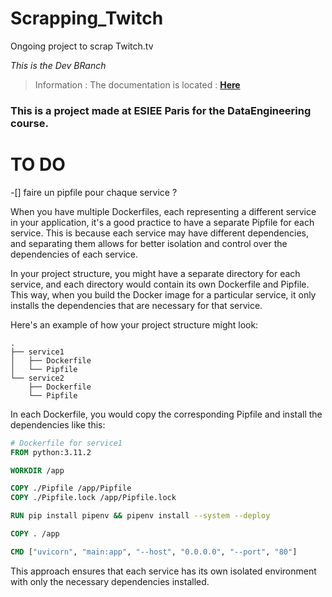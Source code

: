 # Scrapping_Twitch
Ongoing project to scrap Twitch.tv

*This is the Dev BRanch*

> Information :
The documentation is located : **[Here](htts://github.com/Scraping_Twitch)**

### This is a project made at **ESIEE Paris** for the **DataEngineering** course.

# TO DO 
-[] faire un pipfile pour chaque service ?

When you have multiple Dockerfiles, each representing a different service in your application, it's a good practice to have a separate Pipfile for each service. This is because each service may have different dependencies, and separating them allows for better isolation and control over the dependencies of each service.

In your project structure, you might have a separate directory for each service, and each directory would contain its own Dockerfile and Pipfile. This way, when you build the Docker image for a particular service, it only installs the dependencies that are necessary for that service.

Here's an example of how your project structure might look:

```
.
├── service1
│   ├── Dockerfile
│   └── Pipfile
└── service2
    ├── Dockerfile
    └── Pipfile
```

In each Dockerfile, you would copy the corresponding Pipfile and install the dependencies like this:

```dockerfile
# Dockerfile for service1
FROM python:3.11.2

WORKDIR /app

COPY ./Pipfile /app/Pipfile
COPY ./Pipfile.lock /app/Pipfile.lock

RUN pip install pipenv && pipenv install --system --deploy

COPY . /app

CMD ["uvicorn", "main:app", "--host", "0.0.0.0", "--port", "80"]
```

This approach ensures that each service has its own isolated environment with only the necessary dependencies installed.